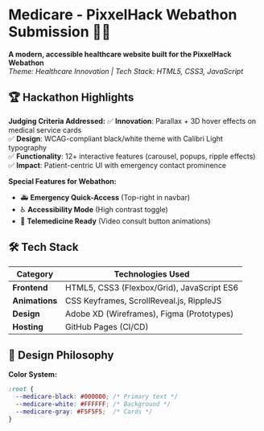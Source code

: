 # Medicare - PixxelHack Webathon Submission 🏥✨

**A modern, accessible healthcare website built for the PixxelHack Webathon**  
*Theme: Healthcare Innovation | Tech Stack: HTML5, CSS3, JavaScript*

## 🏆 Hackathon Highlights

**Judging Criteria Addressed:**
✅ **Innovation**: Parallax + 3D hover effects on medical service cards  
✅ **Design**: WCAG-compliant black/white theme with Calibri Light typography  
✅ **Functionality**: 12+ interactive features (carousel, popups, ripple effects)  
✅ **Impact**: Patient-centric UI with emergency contact prominence  

**Special Features for Webathon:**
- 🚑 **Emergency Quick-Access** (Top-right in navbar)
- ♿ **Accessibility Mode** (High contrast toggle)
- 📱 **Telemedicine Ready** (Video consult button animations)

## 🛠️ Tech Stack

| Category       | Technologies Used                          |
|----------------|--------------------------------------------|
| **Frontend**   | HTML5, CSS3 (Flexbox/Grid), JavaScript ES6 |
| **Animations** | CSS Keyframes, ScrollReveal.js, RippleJS   |
| **Design**     | Adobe XD (Wireframes), Figma (Prototypes)  |
| **Hosting**    | GitHub Pages (CI/CD)                       |

## 🎨 Design Philosophy

**Color System:**
```css
:root {
  --medicare-black: #000000; /* Primary text */
  --medicare-white: #FFFFFF; /* Background */
  --medicare-gray: #F5F5F5;  /* Cards */
}
